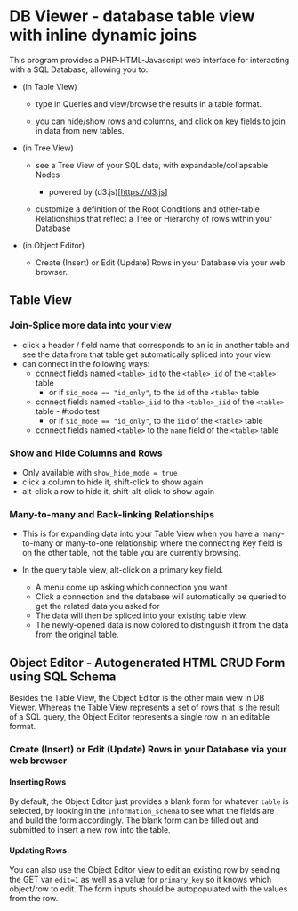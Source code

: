 DB Viewer - database table view with inline dynamic joins
=========================================================

This program provides a PHP-HTML-Javascript web interface
for interacting with a SQL Database, allowing you to:

* (in Table View)

    * type in Queries and view/browse the results in a table format.

    * you can hide/show rows and columns, and click on key fields to join in data from new tables.

* (in Tree View)

    * see a Tree View of your SQL data, with expandable/collapsable Nodes
      - powered by (d3.js)[https://d3.js]

    * customize a definition of the Root Conditions and other-table Relationships
      that reflect a Tree or Hierarchy of rows within your Database

* (in Object Editor)

    * Create (Insert) or Edit (Update) Rows in your Database via your web browser.


Table View
----------

### Join-Splice more data into your view

* click a header / field name that corresponds to an id in another table
  and see the data from that table get automatically spliced into your view
* can connect in the following ways:
    * connect fields named `<table>_id` to the `<table>_id` of the `<table>` table
        * or if `$id_mode == "id_only"`, to the `id` of the `<table>` table
    * connect fields named `<table>_iid` to the `<table>_iid` of the `<table>` table - #todo test
        * or if `$id_mode == "id_only"`, to the `iid` of the `<table>` table
    * connect fields named `<table>` to the `name` field of the `<table>` table

### Show and Hide Columns and Rows

* Only available with `show_hide_mode = true`
* click a column to hide it, shift-click to show again
* alt-click a row to hide it, shift-alt-click to show again

### Many-to-many and Back-linking Relationships

* This is for expanding data into your Table View when you have a
  many-to-many or many-to-one relationship where the connecting Key
  field is on the other table, not the table you are currently
  browsing.

* In the query table view, alt-click on a primary key field.
    * A menu come up asking which connection you want
    * Click a connection and the database will automatically be queried to get the related data you asked for
    * The data will then be spliced into your existing table view.
    * The newly-opened data is now colored to distinguish it from the data from the original table.



Object Editor - Autogenerated HTML CRUD Form using SQL Schema
-------------------------------------------------------------
Besides the Table View, the Object Editor is the other main view in DB Viewer.
Whereas the Table View represents a set of rows that is the result of a SQL
query, the Object Editor represents a single row in an editable format.

### Create (Insert) or Edit (Update) Rows in your Database via your web browser

#### Inserting Rows 
By default, the Object Editor just provides a blank form for whatever `table`
is selected, by looking in the `information_schema` to see what the fields are
and build the form accordingly.  The blank form can be filled out and submitted
to insert a new row into the table.

#### Updating Rows
You can also use the Object Editor view to edit an existing row by sending the
GET var `edit=1` as well as a value for `primary_key` so it knows which object/row
to edit.  The form inputs should be autopopulated with the values from the row.

